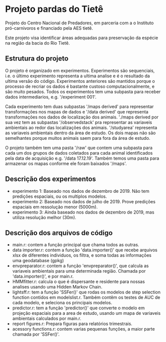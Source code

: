 # Projeto pardas do Tietê #

Projeto do Centro Nacional de Predadores, em parceria com a o Instituto pró-carnivoros e financiado
pela AES tietê.

Este projeto visa identificar áreas adequadas para preservação da espécie na região da bacia do Rio Tietê. 

## Estrutura do projeto ##


O projeto é organizado em experimentos. Experimentos são sequenciais, i.e. o último experimento representa a ultima analise e é o resultado da ultima versão do código. Experimentos anteriores são mantidos porque o processo de recriar os dados é bastante custoso computacionalmente, e são muito pesados. Todos os experimentos tem uma subpasta para receber dados intermediarios, e.g. '/experiment 001'. 

Cada experimento tem duas subpastas '/maps derived' para representar transformações nos mapas de dados
e '/data derived' que representa transformações nos dados de localização dos animais. './maps derived por sua vez tem as subpastas '/observedstack' pra representar as variaveis ambientais ao redor das localizações dos animais. '/studyarea' representa as variaveis ambientais dentro da área de estudo. Os dois mapas não são semelhantes porque muitos animais saem para fora da área de estudo. 

O projeto também tem uma pasta '/raw' que contem uma subpasta para cada um dos grupos de dados coletados para cada animal identificados pela data de acquisição e.g. '/data 17.12.19'. Também temos uma pasta para armazenar os mapas conforme ele foram baixados '/maps'.

## Descrição dos experimentos ##

- experimento 1: Baseado nos dados de dezembro de 2019. Não tem predições espaciais, ou os multiplos modelos.
- experimento 2: Baseado nos dados de julho de 2019. Prove predições espaciais em ressolução menor (5000m).
- experimento 3: Ainda baseado nos dados de dezembro de 2019, mas utiliza resolução melhor (30m).

## Descrição dos arquivos de código ##

- main.r: contem a função principal que chama todos as outras.
- data importer.r: contem a função 'data.importer()' que recebe arquivos xlsx de diferentes individuos, os filtra, e soma todas as informações uma geodatabase (gpkg)
- envpreparator.r: contem a função 'envpreparator()', que calcula as variaveis ambientais para uma determinada região. Chamada por 'data.importer()', e por main.r.
- HMMfitter.r: calcula o que é dispersante e residente para nossas analises usando uma Hidden Markov Chain.
- lightsff.r: tem a função 'SSFer()' que rodas os modelos de step selection function contidos em modelslist.r. Também contêm os testes de AUC de cada modelo, e seleciona os principais modelos.
- predictor.r: tem a função 'predictor()' que converte o modelo em projeção espaciais para a area de estudo, usando um mapa de variaveis ambientais calculados por main.r.
- report figures.r: Prepara figuras para relatórios trimestrais.
- acessory functions.r: contem varias pequenas funções, a maior parte chamada por 'SSFer()'.




